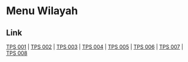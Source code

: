 # Menu Wilayah

## Link

[TPS 001](https://github.com/gigit-pemilu/pemilu-2024-81-maluku/tree/main/pileg-dpr/hitung-suara/sub/81-maluku/sub/01-maluku-tengah/sub/24-seram-utara-timur-seti/sub/2002-kobisonta/sub/001-tps)
 | 
[TPS 002](https://github.com/gigit-pemilu/pemilu-2024-81-maluku/tree/main/pileg-dpr/hitung-suara/sub/81-maluku/sub/01-maluku-tengah/sub/24-seram-utara-timur-seti/sub/2002-kobisonta/sub/002-tps)
 | 
[TPS 003](https://github.com/gigit-pemilu/pemilu-2024-81-maluku/tree/main/pileg-dpr/hitung-suara/sub/81-maluku/sub/01-maluku-tengah/sub/24-seram-utara-timur-seti/sub/2002-kobisonta/sub/003-tps)
 | 
[TPS 004](https://github.com/gigit-pemilu/pemilu-2024-81-maluku/tree/main/pileg-dpr/hitung-suara/sub/81-maluku/sub/01-maluku-tengah/sub/24-seram-utara-timur-seti/sub/2002-kobisonta/sub/004-tps)
 | 
[TPS 005](https://github.com/gigit-pemilu/pemilu-2024-81-maluku/tree/main/pileg-dpr/hitung-suara/sub/81-maluku/sub/01-maluku-tengah/sub/24-seram-utara-timur-seti/sub/2002-kobisonta/sub/005-tps)
 | 
[TPS 006](https://github.com/gigit-pemilu/pemilu-2024-81-maluku/tree/main/pileg-dpr/hitung-suara/sub/81-maluku/sub/01-maluku-tengah/sub/24-seram-utara-timur-seti/sub/2002-kobisonta/sub/006-tps)
 | 
[TPS 007](https://github.com/gigit-pemilu/pemilu-2024-81-maluku/tree/main/pileg-dpr/hitung-suara/sub/81-maluku/sub/01-maluku-tengah/sub/24-seram-utara-timur-seti/sub/2002-kobisonta/sub/007-tps)
 | 
[TPS 008](https://github.com/gigit-pemilu/pemilu-2024-81-maluku/tree/main/pileg-dpr/hitung-suara/sub/81-maluku/sub/01-maluku-tengah/sub/24-seram-utara-timur-seti/sub/2002-kobisonta/sub/008-tps)

